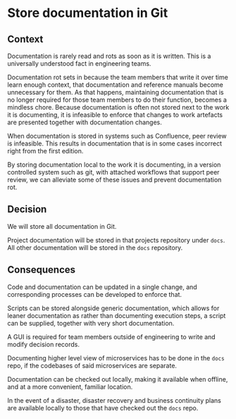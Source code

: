 # Store documentation in Git

## Context
Documentation is rarely read and rots as soon as it is written. This is a universally understood fact in engineering teams.

Documentation rot sets in because the team members that write it over time learn enough context, that documentation and reference manuals become unnecessary for them. As that happens, maintaining documentation that is no longer required for those team members to do their function, becomes a mindless chore. Because documentation is often not stored next to the work it is documenting, it is infeasible to enforce that changes to work artefacts are presented together with documentation changes.

When documentation is stored in systems such as Confluence, peer review is infeasible. This results in documentation that is in some cases incorrect right from the first edition.

By storing documentation local to the work it is documenting, in a version controlled system such as git, with attached workflows that support peer review, we can alleviate some of these issues and prevent documentation rot.

## Decision
We will store all documentation in Git.

Project documentation will be stored in that projects repository under `docs`. All other documentation will be stored in the `docs` repository.

## Consequences
Code and documentation can be updated in a single change, and corresponding processes can be developed to enforce that.

Scripts can be stored alongside generic documentation, which allows for leaner documentation as rather than documenting execution steps, a script can be supplied, together with very short documentation.

A GUI is required for team members outside of engineering to write and modify decision records.

Documenting higher level view of microservices has to be done in the `docs` repo, if the codebases of said microservices are separate.

Documentation can be checked out locally, making it available when offline, and at a more convenient, familiar location.

In the event of a disaster, disaster recovery and business continuity plans are available locally to those that have checked out the `docs` repo.
